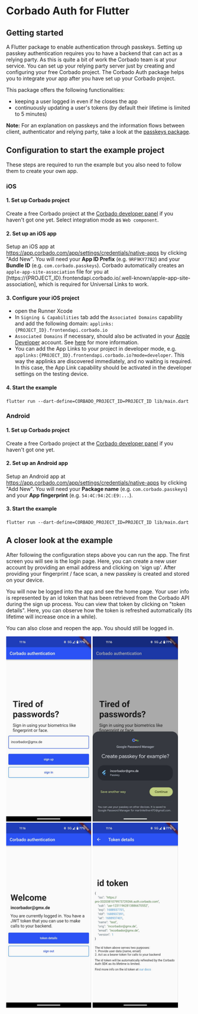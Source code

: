 # Corbado Auth for Flutter

## Getting started

A Flutter package to enable authentication through passkeys.
Setting up passkey authentication requires you to have a backend that can act as a relying party.
As this is quite a bit of work the Corbado team is at your service.
You can set up your relying party server just by creating and configuring your free Corbado project.
The Corbado Auth package helps you to integrate your app after you have set up your Corbado project.

This package offers the following functionalities:

- keeping a user logged in even if he closes the app
- continuously updating a user's tokens (by default their lifetime is limited to 5 minutes)

**Note:** For an explanation on passkeys and the information flows between client, authenticator and
relying party, take a look at the [passkeys package](https://pub.dev/packages/passkeys).

## Configuration to start the example project

These steps are required to run the example but you also need to follow them to create your own app.

### iOS

#### 1. Set up Corbado project

Create a free Corbado project at the [Corbado developer panel](https://app.corbado.com/signin#register) if you haven't got one yet. Select integration mode as `Web component`.

#### 2. Set up an iOS app

Setup an iOS app at https://app.corbado.com/app/settings/credentials/native-apps by clicking "Add New".
You will need your **App ID Prefix** (e.g. `9RF9KY77B2`) and your **Bundle ID** (e.g. `com.corbado.passkeys`). Corbado automatically creates an `apple-app-site-association` file for you at [https://{PROJECT_ID}.frontendapi.corbado.io/.well-known/apple-app-site-association], which is required for Universal Links to work.

#### 3. Configure your iOS project

- open the Runner Xcode
- In `Signing & Capabilities` tab add the `Associated Domains` capability and add the following domain: `applinks:{PROJECT_ID}.frontendapi.corbado.io`
- `Associated Domains` if necessary, should also be activated in your [Apple Developer](https://developer.apple.com) account. See [here](https://developer.apple.com/documentation/xcode/supporting-universal-links-in-your-app) for more information.
- You can add the App Links to your project in developer mode, e.g. `applinks:{PROJECT_ID}.frontendapi.corbado.io?mode=developer`. This way the applinks are discovered immediately, and no waiting is required. In this case, the App Link capability should be activated in the developer settings on the testing device.

#### 4. Start the example

`flutter run --dart-define=CORBADO_PROJECT_ID=PROJECT_ID lib/main.dart`

### Android

#### 1. Set up Corbado project

Create a free Corbado project at the [Corbado developer panel](https://app.corbado.com/signin#register) if you haven't got one yet.

#### 2. Set up an Android app

Setup an Android app at https://app.corbado.com/app/settings/credentials/native-apps by clicking "Add New".
You will need your **Package name** (e.g. `com.corbado.passkeys`) and your **App fingerprint** (e.g. `54:4C:94:2C:E9:...`).

#### 3. Start the example

`flutter run --dart-define=CORBADO_PROJECT_ID=PROJECT_ID lib/main.dart`

## A closer look at the example

After following the configuration steps above you can run the app.
The first screen you will see is the login page.
Here, you can create a new user account by providing an email address and clicking on 'sign up'.
After providing your fingerprint / face scan, a new passkey is created and stored on your device.

You will now be logged into the app and see the home page.
Your user info is represented by an id token that has been retrieved from the Corbado API during the sign up process.
You can view that token by clicking on "token details".
Here, you can observe how the token is refreshed automatically (its lifetime will increase once in a while).

You can also close and reopen the app.
You should still be logged in.

<img src="./docs/img/signup.jpeg" height="500" alt="signup">
<img src="./docs/img/signup_fingerprint.jpeg" height="500" alt="signup fingerpring">
<img src="./docs/img/home.jpeg" height="500" alt="home">
<img src="./docs/img/idtoken.jpeg" height="500" alt="id token">
